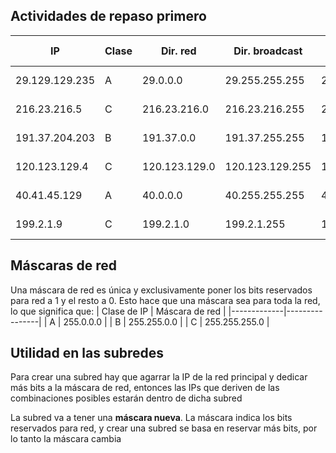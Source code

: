 ## Actividades de repaso primero
| IP | Clase | Dir. red | Dir. broadcast | 1º IP asignable | Última IP asignable | Nº. Host |
|----|-------|----------|----------------|-----------------|---------------------|----------|
| 29.129.129.235 | A | 29.0.0.0 | 29.255.255.255 | 29.0.0.1 | 29.255.255.254 | 2²⁴ - 2 |
| 216.23.216.5 | C | 216.23.216.0 | 216.23.216.255 | 216.23.216.1 | 216.23.216.254 | 2⁸ - 2 |
| 191.37.204.203 | B | 191.37.0.0 | 191.37.255.255 | 191.37.0.1 | 191.37.255.254 | 2¹⁶ - 2 |
| 120.123.129.4 | C | 120.123.129.0 | 120.123.129.255 | 120.123.129.1 | 120.123.129.254 | 2⁸ - 2 |
| 40.41.45.129 | A | 40.0.0.0 | 40.255.255.255 | 40.0.0.1 | 40.255.255.254 | 2²⁴ - 2 |
| 199.2.1.9 | C | 199.2.1.0 | 199.2.1.255 | 199.2.1.1 | 199.2.1.254 | 2⁸ - 2 |

## Máscaras de red
Una máscara de red es única y exclusivamente poner los bits reservados para red a 1 y el resto a 0. Esto hace que una máscara sea para toda la red, lo que significa que: 
| Clase de IP | Máscara de red |
|-------------|----------------|
| A | 255.0.0.0 |
| B | 255.255.0.0 |
| C | 255.255.255.0 |

## Utilidad en las subredes
Para crear una subred hay que agarrar la IP de la red principal y dedicar más bits a la máscara de red, entonces las IPs que deriven de las combinaciones posibles estarán dentro de dicha subred

La subred va a tener una **máscara nueva**. La máscara indica los bits reservados para red, y crear una subred se basa en reservar más bits, por lo tanto la máscara cambia
